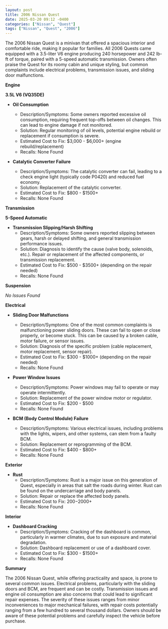 ```yaml
---
layout: post
title: 2006 Nissan Quest
date: 2025-03-20 09:12 -0400
categories: ["Nissan", "Quest"]
tags: ["Nissan", "Quest", "2006"]
---
```

The 2006 Nissan Quest is a minivan that offered a spacious interior and comfortable ride, making it popular for families. All 2006 Quests came equipped with a 3.5-liter V6 engine producing 240 horsepower and 242 lb-ft of torque, paired with a 5-speed automatic transmission. Owners often praise the Quest for its roomy cabin and unique styling, but common complaints include electrical problems, transmission issues, and sliding door malfunctions.

**Engine**

**3.5L V6 (VQ35DE)**

*   **Oil Consumption**
    *   Description/Symptoms: Some owners reported excessive oil consumption, requiring frequent top-offs between oil changes. This can lead to engine damage if not monitored.
    *   Solution: Regular monitoring of oil levels, potential engine rebuild or replacement if consumption is severe.
    *   Estimated Cost to Fix: $3,000 - $6,000+ (engine rebuild/replacement)
    *   Recalls: None Found

*   **Catalytic Converter Failure**
    *   Description/Symptoms: The catalytic converter can fail, leading to a check engine light (typically code P0420) and reduced fuel economy.
    *   Solution: Replacement of the catalytic converter.
    *   Estimated Cost to Fix: $800 - $1500+
    *   Recalls: None Found

**Transmission**

**5-Speed Automatic**

*   **Transmission Slipping/Harsh Shifting**
    *   Description/Symptoms: Some owners reported slipping between gears, harsh or delayed shifting, and general transmission performance issues.
    *   Solution: Diagnosis to identify the cause (valve body, solenoids, etc.). Repair or replacement of the affected components, or transmission replacement.
    *   Estimated Cost to Fix: $500 - $3500+ (depending on the repair needed)
    *   Recalls: None Found

**Suspension**

*No Issues Found*

**Electrical**

*   **Sliding Door Malfunctions**
    *   Description/Symptoms: One of the most common complaints is malfunctioning power sliding doors. These can fail to open or close properly, or become stuck. This can be caused by a broken cable, motor failure, or sensor issues.
    *   Solution: Diagnosis of the specific problem (cable replacement, motor replacement, sensor repair).
    *   Estimated Cost to Fix: $300 - $1000+ (depending on the repair needed)
    *   Recalls: None Found

*   **Power Window Issues**
    *   Description/Symptoms: Power windows may fail to operate or may operate intermittently.
    *   Solution: Replacement of the power window motor or regulator.
    *   Estimated Cost to Fix: $200 - $500
    *   Recalls: None Found

*   **BCM (Body Control Module) Failure**
    *   Description/Symptoms: Various electrical issues, including problems with the lights, wipers, and other systems, can stem from a faulty BCM.
    *   Solution: Replacement or reprogramming of the BCM.
    *   Estimated Cost to Fix: $400 - $800+
    *   Recalls: None Found

**Exterior**

*   **Rust**
    *   Description/Symptoms: Rust is a major issue on this generation of Quest, especially in areas that salt the roads during winter. Rust can be found on the undercarriage and body panels.
    *   Solution: Repair or replace the affected body panels.
    *   Estimated Cost to Fix: $200-$2000+
    *   Recalls: None Found

**Interior**

*   **Dashboard Cracking**
    *   Description/Symptoms: Cracking of the dashboard is common, particularly in warmer climates, due to sun exposure and material degradation.
    *   Solution: Dashboard replacement or use of a dashboard cover.
    *   Estimated Cost to Fix: $300 - $1500+
    *   Recalls: None Found

**Summary**

The 2006 Nissan Quest, while offering practicality and space, is prone to several common issues. Electrical problems, particularly with the sliding doors and BCM, are frequent and can be costly. Transmission issues and engine oil consumption are also concerns that could lead to significant repair expenses. The severity of these issues ranges from minor inconveniences to major mechanical failures, with repair costs potentially ranging from a few hundred to several thousand dollars. Owners should be aware of these potential problems and carefully inspect the vehicle before purchase.


